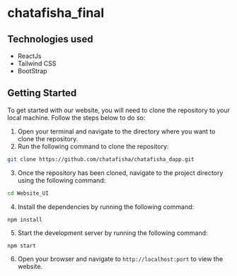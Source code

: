 # chatafisha_final

## Technologies used 
* ReactJs
* Tailwind CSS
* BootStrap

## Getting Started
To get started with our website, you will need to clone the repository to your local machine. Follow the steps below to do so:

1. Open your terminal and navigate to the directory where you want to clone the repository.
2. Run the following command to clone the repository:

```bash
git clone https://github.com/chatafisha/chatafisha_dapp.git
```

3. Once the repository has been cloned, navigate to the project directory using the following command:

```bash
cd Website_UI
```

4. Install the dependencies by running the following command:

```
npm install
```

5. Start the development server by running the following command:

```
npm start
```

6. Open your browser and navigate to `http://localhost:port` to view the website.

